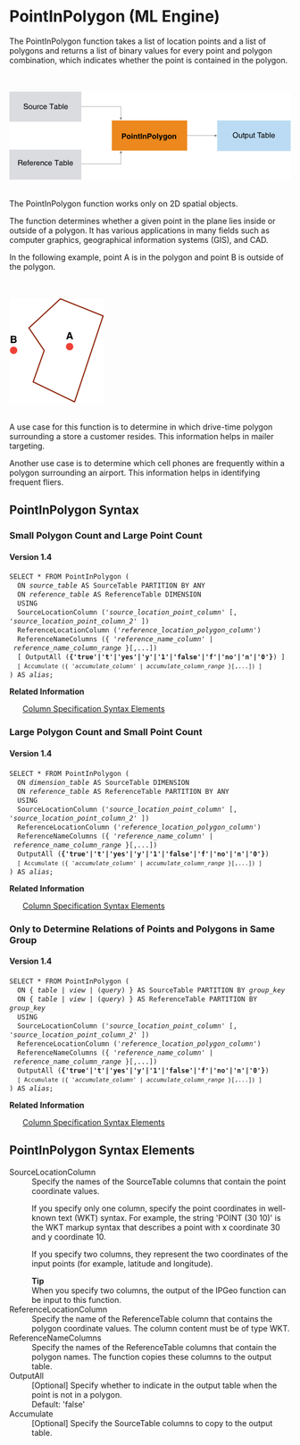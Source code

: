 <div class="nested0" aria-labelledby="ariaid-title1" topicindex="1" topicid="ymo1507842459658" id="ymo1507842459658"><h1 class="title topictitle1" id="ariaid-title1">PointInPolygon (ML Engine)</h1><div class="body conbody">
<p class="p">The PointInPolygon function takes a list of location points and a list of
			polygons and returns a list of binary values for every point and polygon combination,
			which indicates whether the point is contained in the polygon.</p><div class="fig fignone" id="ymo1507842459658__fig_ogl_sbr_pw"><div class="caption"></div><br clear="none"></br><img class="image" id="ymo1507842459658__image_xws_sbr_pw" src="vsj1466005943592.svg" alt="How Machine Learning Engine function PointInPolygon works"></img><br clear="none"></br></div>
<p class="p">The PointInPolygon function works only on 2D spatial objects.</p>
<p class="p">The function determines whether a given point in the plane lies inside or outside of a polygon. It has various applications in many fields such as computer graphics, geographical information systems (GIS), and CAD.</p>
<p class="p">In the following example, point A is in the polygon and point B is outside of the polygon.</p><div class="fig fignone" id="ymo1507842459658__fig_pyr_xbr_pw"><div class="caption"></div><br clear="none"></br><img class="image" id="ymo1507842459658__image_tlp_ybr_pw" src="jrc1466005944656.svg" alt="Points inside and outside a polygon (Machine Learning Engine function PointInPolygon)"></img><br clear="none"></br></div>
<p class="p">A use case for this function is to determine in which drive-time polygon surrounding a store a customer resides. This information helps in mailer targeting.</p>
<p class="p">Another use case is to determine which cell phones are frequently within a polygon surrounding an airport. This information helps in identifying frequent fliers.</p></div><div class="topic concept nested1" aria-labelledby="ariaid-title2" topicindex="2" topicid="tzl1466004896356" xml:lang="en-us" lang="en-us" id="tzl1466004896356">
<h2 class="title topictitle2" id="ariaid-title2">PointInPolygon Syntax</h2><div class="topic reference nested2" aria-labelledby="ariaid-title3" topicindex="3" topicid="qcm1507842511202" xml:lang="en-us" lang="en-us" id="qcm1507842511202">
<h3 class="title topictitle3" id="ariaid-title3">Small Polygon Count and Large Point Count</h3><div class="body refbody"><div class="section" id="qcm1507842511202__section_N1000E_N1000C_N10001">
<h4 class="title sectiontitle">Version <span>1.4</span></h4><pre class="pre codeblock" xml:space="preserve"><code>SELECT * FROM PointInPolygon (
  ON <var class="keyword varname">source_table</var> AS SourceTable PARTITION BY ANY
  ON <var class="keyword varname">reference_table</var> AS ReferenceTable DIMENSION
  USING
  SourceLocationColumn ('<var class="keyword varname">source_location_point_column</var>' [, '<var class="keyword varname">source_location_point_column_2</var>' ])
  ReferenceLocationColumn ('<var class="keyword varname">reference_location_polygon_column</var>')
  ReferenceNameColumns ({ '<var class="keyword varname">reference_name_column</var>' | <var class="keyword varname">reference_name_column_range</var> }[,...])
  [ OutputAll (<span><b>{'true'|'t'|'yes'|'y'|'1'|'false'|'f'|'no'|'n'|'0'}</b></span>) ]
  <code class="ph codeph">[ Accumulate ({ '<var class="keyword varname">accumulate_column</var>' | <var class="keyword varname">accumulate_column_range</var> }[,...]) ]</code>
) AS <var class="keyword varname">alias</var>;</code></pre></div></div><div class="related-links"><div class="linklistheader"><p></p><b>Related Information</b></div>
<ul class="linklist linklist relinfo"><div class="linklistmember"><a href="ndv1557782188375.md">Column Specification Syntax Elements</a></div></ul></div></div><div class="topic reference nested2" aria-labelledby="ariaid-title4" topicindex="4" topicid="ehf1507842516163" xml:lang="en-us" lang="en-us" id="ehf1507842516163">
<h3 class="title topictitle3" id="ariaid-title4">Large Polygon Count and Small Point Count</h3><div class="body refbody"><div class="section" id="ehf1507842516163__section_N1000E_N1000C_N10001">
<h4 class="title sectiontitle">Version <span>1.4</span></h4><pre class="pre codeblock" xml:space="preserve"><code>SELECT * FROM PointInPolygon (
  ON <var class="keyword varname">dimension_table</var> AS SourceTable DIMENSION
  ON <var class="keyword varname">reference_table</var> AS ReferenceTable PARTITION BY ANY
  USING
  SourceLocationColumn ('<var class="keyword varname">source_location_point_column</var>' [, '<var class="keyword varname">source_location_point_column_2</var>' ])
  ReferenceLocationColumn ('<var class="keyword varname">reference_location_polygon_column</var>')
  ReferenceNameColumns ({ '<var class="keyword varname">reference_name_column</var>' | <var class="keyword varname">reference_name_column_range</var> }[,...])
  OutputAll (<span><b>{'true'|'t'|'yes'|'y'|'1'|'false'|'f'|'no'|'n'|'0'}</b></span>)
  <code class="ph codeph">[ Accumulate ({ '<var class="keyword varname">accumulate_column</var>' | <var class="keyword varname">accumulate_column_range</var> }[,...]) ]</code>
) AS <var class="keyword varname">alias</var>;</code></pre></div></div><div class="related-links"><div class="linklistheader"><p></p><b>Related Information</b></div>
<ul class="linklist linklist relinfo"><div class="linklistmember"><a href="ndv1557782188375.md">Column Specification Syntax Elements</a></div></ul></div></div><div class="topic reference nested2" aria-labelledby="ariaid-title5" topicindex="5" topicid="xrq1507842520598" xml:lang="en-us" lang="en-us" id="xrq1507842520598">
<h3 class="title topictitle3" id="ariaid-title5">Only to Determine Relations of Points and Polygons in Same Group</h3><div class="body refbody"><div class="section" id="xrq1507842520598__section_N1000E_N1000C_N10001">
<h4 class="title sectiontitle">Version <span>1.4</span></h4><pre class="pre codeblock" xml:space="preserve"><code>SELECT * FROM PointInPolygon (
  <span>ON { <var class="keyword varname">table</var> | <var class="keyword varname">view</var> | (<var class="keyword varname">query</var>) }</span> AS SourceTable PARTITION BY <var class="keyword varname">group_key</var> 
  <span>ON { <var class="keyword varname">table</var> | <var class="keyword varname">view</var> | (<var class="keyword varname">query</var>) }</span> AS ReferenceTable PARTITION BY <var class="keyword varname">group_key</var>
  USING
  SourceLocationColumn ('<var class="keyword varname">source_location_point_column</var>' [, '<var class="keyword varname">source_location_point_column_2</var>' ])
  ReferenceLocationColumn ('<var class="keyword varname">reference_location_polygon_column</var>')
  ReferenceNameColumns ({ '<var class="keyword varname">reference_name_column</var>' | <var class="keyword varname">reference_name_column_range</var> }[,...])
  OutputAll (<span><b>{'true'|'t'|'yes'|'y'|'1'|'false'|'f'|'no'|'n'|'0'}</b></span>)
  <code class="ph codeph">[ Accumulate ({ '<var class="keyword varname">accumulate_column</var>' | <var class="keyword varname">accumulate_column_range</var> }[,...]) ]</code>
) AS <var class="keyword varname">alias</var>;</code></pre></div></div><div class="related-links"><div class="linklistheader"><p></p><b>Related Information</b></div>
<ul class="linklist linklist relinfo"><div class="linklistmember"><a href="ndv1557782188375.md">Column Specification Syntax Elements</a></div></ul></div></div></div><div class="topic reference nested1" aria-labelledby="ariaid-title6" topicindex="6" topicid="aya1507842524383" xml:lang="en-us" lang="en-us" id="aya1507842524383">
<h2 class="title topictitle2" id="ariaid-title6">PointInPolygon Syntax Elements</h2><div class="body refbody"><div class="section" id="aya1507842524383__section_N10011_N1000E_N10001"><dl class="dl parml"><dt class="dt pt dlterm">SourceLocationColumn</dt><dd class="dd pd">Specify the names of the SourceTable columns that contain the point coordinate values.
<p class="p">If you specify only one column, specify the point coordinates in well-known text (WKT) syntax. For example, the string 'POINT (30 10)' is the WKT markup syntax that describes a point with x coordinate 30 and y coordinate 10.</p>
<p class="p">If you specify two columns, they represent the two coordinates of the input points (for example, latitude and longitude).</p><div class="note tip" id="aya1507842524383__note_N10065_N1004D_N10040_N1003D_N10015_N10011_N1000E_N10001"><span><b>Tip</b></span><div class="notebody">When you specify two columns, the output of the IPGeo function can be input to this function.</div></div></dd><dt class="dt pt dlterm">ReferenceLocationColumn</dt><dd class="dd pd">Specify the name of the ReferenceTable column that contains the polygon coordinate values. The column content must be of type WKT.</dd><dt class="dt pt dlterm">ReferenceNameColumns</dt><dd class="dd pd">Specify the names of the ReferenceTable columns that contain the polygon names. The function copies these columns to the output table.</dd><dt class="dt pt dlterm">OutputAll</dt><dd class="dd pd">[Optional] Specify whether to indicate in the output table when the point is not in a polygon.</dd><dd class="dd pd ddexpand">Default: 'false'</dd><dt class="dt pt dlterm">Accumulate</dt><dd class="dd pd">[Optional] Specify the SourceTable columns to copy to the output table.</dd></dl></div></div></div></div>
